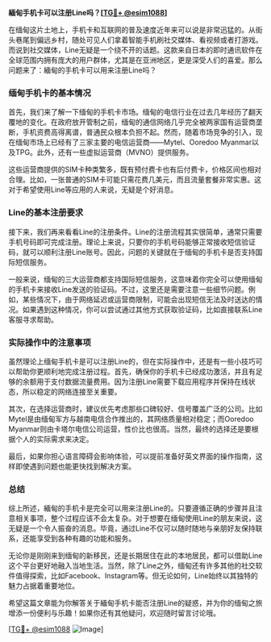 **緬甸手机卡可以注册Line吗？[[TG💪+ @esim1088](https://t.me/s/esim1088)]**

在缅甸这片土地上，手机卡和互联网的普及速度近年来可以说是非常迅猛的。从街头巷尾到偏远乡村，随处可见人们拿着智能手机刷社交媒体、看视频或者打游戏。而说到社交媒体，Line无疑是一个绕不开的话题。这款来自日本的即时通讯软件在全球范围内拥有庞大的用户群体，尤其是在亚洲地区，更是深受人们的喜爱。那么问题来了：緬甸的手机卡可以用来注册Line吗？

### 缅甸手机卡的基本情况

首先，我们来了解一下缅甸的手机卡市场。缅甸的电信行业在过去几年经历了翻天覆地的变化。在政府放开管制之前，缅甸的通信网络几乎完全被两家国有运营商垄断，手机资费高得离谱，普通民众根本负担不起。然而，随着市场竞争的引入，现在缅甸市场上已经有了三家主要的电信运营商——Mytel、Ooredoo Myanmar以及TPG。此外，还有一些虚拟运营商（MVNO）提供服务。

这些运营商提供的SIM卡种类繁多，既有预付费卡也有后付费卡，价格区间也相对合理。比如，一张普通的SIM卡可能只需花费几美元，而且流量套餐非常实惠。这对于希望使用Line等应用的人来说，无疑是个好消息。

### Line的基本注册要求

接下来，我们再来看看Line的注册条件。Line的注册流程其实很简单，通常只需要手机号码即可完成注册。理论上来说，只要你的手机号码能够正常接收短信验证码，就可以顺利注册Line账号。因此，问题的关键就在于缅甸的手机卡是否支持国际短信服务。

一般来说，缅甸的三大运营商都支持国际短信服务，这意味着你完全可以使用缅甸的手机卡来接收Line发送的验证码。不过，这里还是需要注意一些细节问题。例如，某些情况下，由于网络延迟或运营商限制，可能会出现短信无法及时送达的情况。如果遇到这种情况，你可以尝试通过其他方式获取验证码，比如直接联系Line客服寻求帮助。

### 实际操作中的注意事项

虽然理论上缅甸手机卡是可以注册Line的，但在实际操作中，还是有一些小技巧可以帮助你更顺利地完成注册过程。首先，确保你的手机卡已经成功激活，并且有足够的余额用于支付数据流量费用。因为注册Line需要下载应用程序并保持在线状态，所以稳定的网络连接至关重要。

其次，在选择运营商时，建议优先考虑那些口碑较好、信号覆盖广泛的公司。比如Mytel是由缅甸军方与越南电信合作推出的，其网络质量相对稳定；而Ooredoo Myanmar则由卡塔尔电信公司运营，性价比也很高。当然，最终的选择还是要根据个人的实际需求来决定。

最后，如果你担心语言障碍会影响体验，可以提前准备好英文界面的操作指南，这样即使遇到问题也能更快找到解决方案。

### 总结

综上所述，緬甸的手机卡是完全可以用来注册Line的。只要遵循正确的步骤并且注意相关事项，整个过程应该不会太复杂。对于想要在缅甸使用Line的朋友来说，这无疑是一个令人振奋的消息。毕竟，通过Line不仅可以随时随地与亲朋好友保持联系，还能享受到各种有趣的功能和服务。

无论你是刚刚来到缅甸的新移民，还是长期居住在此的本地居民，都可以借助Line这个平台更好地融入当地生活。当然，除了Line之外，缅甸还有许多其他的社交软件值得探索，比如Facebook、Instagram等。但无论如何，Line始终以其独特的魅力占据着重要地位。

希望这篇文章能为你解答关于緬甸手机卡能否注册Line的疑惑，并为你的缅甸之旅增添一份便利与乐趣！如果你还有其他疑问，欢迎随时留言讨论哦。

[[TG💪+ @esim1088](https://t.me/s/esim1088) ![Image](https://i.postimg.cc/4NQfJmqS/Snipaste-2025-05-13-00-14-12.png)]